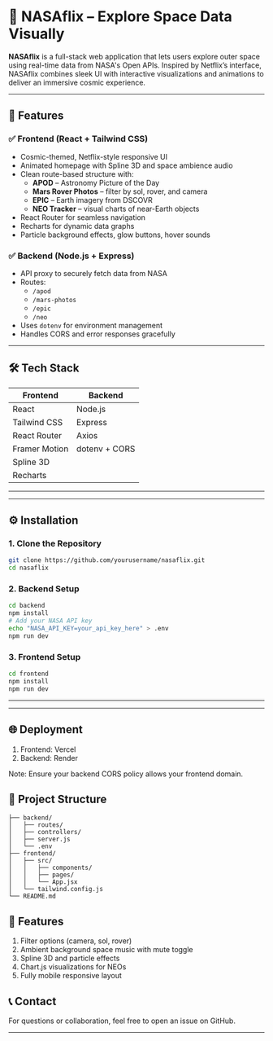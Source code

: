 # 🚀 NASAflix – Explore Space Data Visually

**NASAflix** is a full-stack web application that lets users explore outer space using real-time data from NASA's Open APIs. Inspired by Netflix’s interface, NASAflix combines sleek UI with interactive visualizations and animations to deliver an immersive cosmic experience.

---

## 🌌 Features

### ✅ Frontend (React + Tailwind CSS)

- Cosmic-themed, Netflix-style responsive UI
- Animated homepage with Spline 3D and space ambience audio
- Clean route-based structure with:
  - **APOD** – Astronomy Picture of the Day
  - **Mars Rover Photos** – filter by sol, rover, and camera
  - **EPIC** – Earth imagery from DSCOVR
  - **NEO Tracker** – visual charts of near-Earth objects
- React Router for seamless navigation
- Recharts for dynamic data graphs
- Particle background effects, glow buttons, hover sounds

### ✅ Backend (Node.js + Express)

- API proxy to securely fetch data from NASA
- Routes:
  - `/apod`
  - `/mars-photos`
  - `/epic`
  - `/neo`
- Uses `dotenv` for environment management
- Handles CORS and error responses gracefully

---

## 🛠️ Tech Stack

| Frontend       | Backend       |
|----------------|---------------|
| React          | Node.js       |
| Tailwind CSS   | Express       |
| React Router   | Axios         |
| Framer Motion  | dotenv + CORS |
| Spline 3D      |               |
| Recharts       |               |

---
---
## ⚙️ Installation

### 1. Clone the Repository

```bash
git clone https://github.com/yourusername/nasaflix.git
cd nasaflix
```

### 2. Backend Setup
```bash
cd backend
npm install
# Add your NASA API key
echo "NASA_API_KEY=your_api_key_here" > .env
npm run dev
```
### 3. Frontend Setup
```bash
cd frontend
npm install
npm run dev
```
---
---
## 🌐 Deployment
1. Frontend: Vercel
2. Backend: Render

Note: Ensure your backend CORS policy allows your frontend domain.

## 📁 Project Structure
```plaintext
├── backend/
│   ├── routes/
│   ├── controllers/
│   ├── server.js
│   └── .env
├── frontend/
│   ├── src/
│   │   ├── components/
│   │   ├── pages/
│   │   └── App.jsx
│   └── tailwind.config.js
└── README.md
```
## 🎁 Features
1. Filter options (camera, sol, rover)
2. Ambient background space music with mute toggle
3. Spline 3D and particle effects
4. Chart.js visualizations for NEOs
5. Fully mobile responsive layout

## 📞 Contact
For questions or collaboration, feel free to open an issue on GitHub.

---
